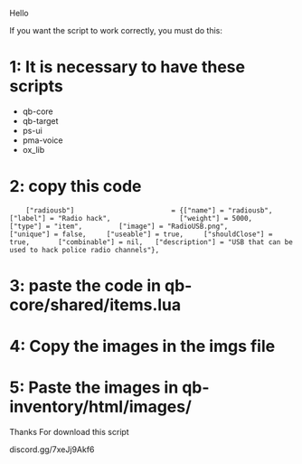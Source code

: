 Hello 

If you want the script to work correctly, you must do this:

# 1: It is necessary to have these scripts

- qb-core
- qb-target
- ps-ui
- pma-voice
- ox_lib

# 2: copy this code

```
    ["radiousb"]                        = {["name"] = "radiousb",                     ["label"] = "Radio hack",                 ["weight"] = 5000,         ["type"] = "item",         ["image"] = "RadioUSB.png",             ["unique"] = false,     ["useable"] = true,     ["shouldClose"] = true,       ["combinable"] = nil,   ["description"] = "USB that can be used to hack police radio channels"},
```

# 3: paste the code in qb-core/shared/items.lua

# 4: Copy the images in the imgs file

# 5: Paste the images in qb-inventory/html/images/



Thanks For download this script


discord.gg/7xeJj9Akf6